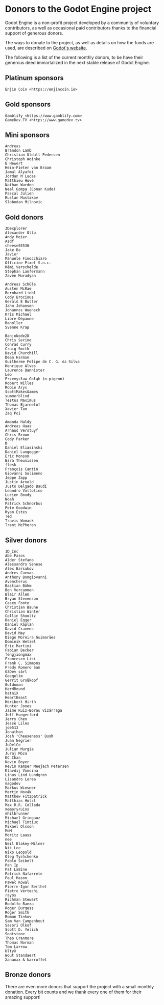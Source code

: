 # Donors to the Godot Engine project

Godot Engine is a non-profit project developed by a community of voluntary
contributors, as well as occasional paid contributors thanks to the financial
support of generous donors.

The ways to donate to the project, as well as details on how the funds are
used, are described on [Godot's website](https://godotengine.org/donate).

The following is a list of the current monthly donors, to be have their
generous deed immortalized in the next stable release of Godot Engine.

## Platinum sponsors

    Enjin Coin <https://enjincoin.io>

## Gold sponsors

    Gamblify <https://www.gamblify.com>
    GameDev.TV <https://www.gamedev.tv>

## Mini sponsors

    Andreas
    Brandon Lamb
    Christian Uldall Pedersen
    Christoph Woinke
    E Hewert
    Hein-Pieter van Braam
    Jamal Alyafei
    Jordan M Lucas
    Matthieu Huvé
    Nathan Warden
    Neal Gompa (Conan Kudo)
    Pascal Julien
    Ruslan Mustakov
    Slobodan Milnovic

## Gold donors

    3Dexplorer
    Alexander Otto
    Andy Meier
    Asdf
    cheese65536
    Jake Bo
    Javier
    Manuele Finocchiaro
    Officine Pixel S.n.c.
    Rémi Verschelde
    Stephan Lanfermann
    Zaven Muradyan

    Andreas Schüle
    Austen McRae
    Bernhard Liebl
    Cody Brocious
    Gerald E Butler
    Jahn Johansen
    Johannes Wuensch
    Kris Michael
    Libre-Dépanne
    Ranoller
    Svenne Krap

    BanjoNode2D
    Chris Serino
    Conrad Curry
    Craig Smith
    David Churchill
    Dean Harmon
    Guilherme Felipe de C. G. da Silva
    Henrique Alves
    Laurence Bannister
    Leo
    Przemysław Gołąb (n-pigeon)
    Robert Willes
    Robin Arys
    ScottMakesGames
    summerblind
    Testus Maximus
    Thomas Bjarnelöf
    Xavier Tan
    Zaq Poi

    Amanda Haldy
    Andreas Haas
    Arnaud Verstuyf
    Chris Brown
    Cody Parker
    D
    Daniel Eliasinski
    Daniel Langegger
    Eric Monson
    Ezra Theunissen
    flesk
    François Cantin
    Giovanni Solimeno
    Jeppe Zapp
    Justin Arnold
    Justo Delgado Baudí
    Leandro Voltolino
    Lucien Boudy
    Noah
    Patrick Schnorbus
    Pete Goodwin
    Ryan Estes
    Ted
    Travis Womack
    Trent McPheron

## Silver donors

    1D_Inc
    Abe Pazos
    Alder Stefano
    Alessandro Senese
    Alex Barsukov
    Andres Cuevas
    Anthony Bongiovanni
    Avencherus
    Bastian Böhm
    Ben Vercammen
    Blair Allen
    Bryan Stevenson
    Casey Foote
    Christian Baune
    Christian Winter
    Collin Shooltz
    Daniel Egger
    Daniel Kaplan
    David Cravens
    David May
    Diego Moreira Guimarães
    Dominik Wetzel
    Eric Martini
    Fabian Becker
    fengjiongmax
    Francesco Lisi
    Frank C. Simmons
    Fredy Romero Sam
    G3Dev sàrl
    Geequlim
    Gerrit Großkopf
    Guldoman
    HardRound
    hatniX
    HeartBeast
    Heribert Hirth
    Hunter Jones
    Jaime Ruiz-Borau Vizárraga
    Jeff Hungerford
    Jerry Chen
    Jesse Liles
    joe513
    Jonathon
    Josh 'Cheeseness' Bush
    Juan Negrier
    JuDelCo
    Julian Murgia
    Juraj Móza
    KC Chan
    Kevin Boyer
    Kevin Kamper Meejach Petersen
    Klavdij Voncina
    Linus Lind Lundgren
    Lisandro Lorea
    magodev
    Markus Wiesner
    Martin Novák
    Matthew Fitzpatrick
    Matthias Hölzl
    Max R.R. Collada
    memoryruins
    mhilbrunner
    Michael Gringauz
    Michael Tintiuc
    Mikael Olsson
    MoM
    Moritz Laass
    nee
    Neil Blakey-Milner
    Nik Lee
    Niko Leopold
    Oleg Tyshchenko
    Pablo Seibelt
    Pan Ip
    Pat LaBine
    Patrick Nafarrete
    Paul Mason
    Paweł Kowal
    Pierre-Igor Berthet
    Pietro Vertechi
    rayos
    Richman Stewart
    Rodolfo Baeza
    Roger Burgess
    Roger Smith
    Roman Tinkov
    Sam Van Campenhout
    Sasori Olkof
    Scott D. Yelich
    Sootstone
    Theo Cranmore
    Thomas Norman
    Tom Larrow
    UltyX
    Wout Standaert
    Xananax & karroffel

## Bronze donors

There are even more donors that support the project with a small monthly donation.
Every bit counts and we thank every one of them for their amazing support!
